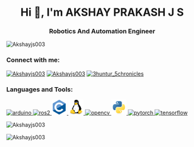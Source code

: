 <h1 align="center">Hi 👋, I'm AKSHAY PRAKASH J S</h1>
<h3 align="center">Robotics And Automation Engineer</h3>
<p align="left">
  <img
    src="https://komarev.com/ghpvc/?username=Akshayjs003&label=Profile%20views&color=0e75b6&style=flat"
    alt="Akshayjs003"
  />
</p>
<h3 align="left">Connect with me:</h3>
<p align="left">
  <a href="https://www.linkedin.com/in/akshay-prakash-j-s-466bb91b5" target="blank"
    ><img
      align="center"
      src="https://raw.githubusercontent.com/rahuldkjain/github-profile-readme-generator/master/src/images/icons/Social/linked-in-alt.svg"
      alt="Akshayjs003"
      height="30"
      width="40"
  /></a>
  <a href="https://kaggle.com" target="blank"
    ><img
      align="center"
      src="https://raw.githubusercontent.com/rahuldkjain/github-profile-readme-generator/master/src/images/icons/Social/kaggle.svg"
      alt="Akshayjs003"
      height="30"
      width="40"
  /></a>
  <a href="https://instagram.com/3huntur_5chronicles" target="blank"
    ><img
      align="center"
      src="https://raw.githubusercontent.com/rahuldkjain/github-profile-readme-generator/master/src/images/icons/Social/instagram.svg"
      alt="3huntur_5chronicles"
      height="30"
      width="40"
  /></a>
</p>
<h3 align="left">Languages and Tools:</h3>
<p align="left">
  <a href="https://www.arduino.cc/" target="_blank" rel="noreferrer">
    <img
      src="https://cdn.worldvectorlogo.com/logos/arduino-1.svg"
      alt="arduino"
      width="40"
      height="40"
    />
  </a>
  <a href="https://www.ros.org/" target="_blank" rel="noreferrer">
    <img
      src="https://upload.wikimedia.org/wikipedia/commons/b/bb/Ros_logo.svg"
      alt="ros2"
      width="40"
      height="40"
    />
  </a>
  <a href="https://www.cprogramming.com/" target="_blank" rel="noreferrer">
    <img
      src="https://raw.githubusercontent.com/devicons/devicon/master/icons/c/c-original.svg"
      alt="c"
      width="40"
      height="40"
    />
  </a>
  <a href="https://www.linux.org/" target="_blank" rel="noreferrer">
    <img
      src="https://raw.githubusercontent.com/devicons/devicon/master/icons/linux/linux-original.svg"
      alt="linux"
      width="40"
      height="40"
    />
  </a>
  <a href="https://opencv.org/" target="_blank" rel="noreferrer">
    <img
      src="https://www.vectorlogo.zone/logos/opencv/opencv-icon.svg"
      alt="opencv"
      width="40"
      height="40"
    />
  </a>
  <a href="https://www.python.org" target="_blank" rel="noreferrer">
    <img
      src="https://raw.githubusercontent.com/devicons/devicon/master/icons/python/python-original.svg"
      alt="python"
      width="40"
      height="40"
    />
  </a>
  <a href="https://pytorch.org/" target="_blank" rel="noreferrer">
    <img
      src="https://www.vectorlogo.zone/logos/pytorch/pytorch-icon.svg"
      alt="pytorch"
      width="40"
      height="40"
    />
  </a>
  <a href="https://www.tensorflow.org" target="_blank" rel="noreferrer">
    <img
      src="https://www.vectorlogo.zone/logos/tensorflow/tensorflow-icon.svg"
      alt="tensorflow"
      width="40"
      height="40"
    />
  </a>
</p>
<p>
  <img
    align="center"
    src="https://github-readme-stats.vercel.app/api/top-langs?username=Akshayjs003&show_icons=true&locale=en&layout=compact"
    alt="Akshayjs003"
  />
</p>
<p>
  <img
    align="center"
    src="https://github-readme-streak-stats.herokuapp.com/?user=Akshayjs003&"
    alt="Akshayjs003"
  />
</p>
